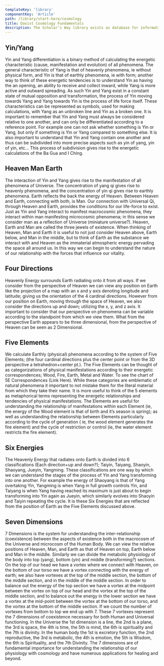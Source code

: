```yaml
---
templateKey: 'library'
componentKey: 'Article'
path: /library/start-here/cosmology
title: Daoist Cosmology Fundamentals
description: The Scholar’s Way library exists as database for information on our perspective and practice of medicinal, martial, and meditative arts (sciences); rooted in traditional wisdom and made accessible for contemporary students.
---
```


<!-- ### Welcome message will be here in html markup  -->

<h2 id="yin-yang">Yin/Yang</h2>

<div>Yin and Yang differentiation is a binary method of calculating the energetic characteristic (cause, manifestation and evolution) of all phenomena. The general characteristic of Yang is that of heavenly phenomena, ie without physical form, and Yin is that of earthly phenomena, ie with form; another way to think of these energetic tendencies is to understand Yin as having the an opening, an ability to receive and collect inward, while Yang is more active and outward spreading. As such Yin and Yang exist in a constant state of mutual opposition and transformation, the process of Yin moving towards Yang and Yang towards Yin is the process of life force itself. These characteristics can be represented as symbols, used for making calculations, with Yang as an unbroken line and Yin as a broken one. It is important to remember that Yin and Yang must always be considered relative to one another, and can only be differentiated according to a reference point. For example one can not ask whether something is Yin or Yang, but only if something is Yin or Yang compared to something else. It is also important to understand that Yin and Yang contain one another and thus can be subdivided into more precise aspects such as yin of yang, yin of yin, etc… This process of subdivision gives rise to the energetic calculations of the Ba Gua and I Ching.</div>

<h2 id='heaven-man-earth'>Heaven Man Earth</h2>

<div>The interaction of Yin and Yang gives rise to the manifestation of all phenomena of Universe. The concentration of yang qi gives rise to heavenly phenomena, and the concentration of yin qi gives rise to earthly phenomena. Earth reflects the back the energy of Heaven. Between Heaven and Earth, connecting with both, is Man. Our connection with Universal Qi, through Heaven and Earth, provides the conditions for our life-force to exist. Just as Yin and Yang interact to manifest macrocosmic phenomena, they interact within man manifesting microcosmic phenomena; in this sense we consider man as a reflection of Universe (miniature universe?). Heaven, Earth and Man are called the three jewels of existence. When thinking of Heaven, Man and Earth it is useful to not just consider Heaven above, Earth below, and Man in the middle, but to think of Earth as the substance we interact with and Heaven as the immaterial atmospheric energy pervading the space all around us. In this way we can begin to understand the nature of our relationship with the forces that influence our vitality.</div>

<h2 id='four-directions'>Four Directions</h2>

<div>Heavenly Energy surrounds Earth radiating onto it from all ways. If we consider from the perspective of Heaven we can view any position on Earth like the projection of a map with an x and y axis denoting longitude and latitude; giving us the orientation of the 4 cardinal directions. However from our position on Earth, moving through the space of Heaven, we also consider the directions up and down; utilizing the x, y, and z axis. It important to consider that our perspective on phenomena can be variable according to the standpoint from which we view them. What from the perspective Earth appears to be three dimensional, from the perspective of Heaven can be seen as 2 Dimensional.</div>

<h2 id=''>Five Elements</h2>

<div id="five-elements">We calculate Earthly (physical) phenomena according to the system of Five Elements; (the four cardinal directions plus the center point or from the 3D perspective a tetrahedron+center pt.). The Five Elements can be thought of as categorizations of physical manifestations according to their energetic correspondences; Wood, Fire, Earth, Metal and Water. To see the chart of 5E Correspondences (Link Here). While these categories are emblematic of natural phenomena it important to not mistake them for the literal material from which they take their name. It is more useful to think of the 5 elements as metaphorical terms representing the energetic relationships and tendencies of physical manifestations. The Elements are useful for understanding the relationship of manifestations within each Element (ie, the energy of the Wood element is that of birth and it’s season is spring); as well as understanding the relationship between Elements particularly according to the cycle of generation ( ie, the wood element generates the fire element) and the cycle of restriction or control (ie, the water element restricts the fire element).</div>

<h2 id='six-energies'>Six Energies</h2>

<div>The Heavenly Energy that radiates onto Earth is divided into 6 classifications (Each direction+up and down?); Taiyin, Taiyang, Shaoyin, Shaoyang, Jueyin, Yangming. These classifications are one way by which we can understand the stages of the process of Yin and Yang transforming into one another. For example the energy of Shaoyang is that of Yang overtaking Yin, Yangming is when Yang in full growth controls Yin, and Taiyang is when Yang having reached its maximum is just about to begin transforming into Yin again as Jueyin, which similarly evolves into Shaoyin and Taiyin repeating the cycle. It is these Six Energies that are reflected from the position of Earth as the Five Elements discussed above.</div>

<h2 id='seven-dimensions'>Seven Dimensions</h2>

<div> 7 Dimensions is the system for understanding the inter-relationship (coexistence) between the aspects of existence both in the macrocosm of the Universe and microcosm of the Human Body. We can view the relative positions of Heaven, Man, and Earth as that of Heaven on top, Earth below and Man in the middle. Similarly we can divide the metabolic physiology of the body into top (yang), bottom (yin) and middle (transforming?) sections. On the top of our head we have a vortex where we connect with Heaven, on the bottom of our torso we have a vortex connecting with the energy of earth; we also have vortexes at the top of the middle section, the bottom of the middle section, and in the middle of the middle section. In order to balance out the energy of the top section we have a vortex at the midpoint between the vortex on top of our head and the vortex at the top of the middle section, and to balance out the energy in the lower section we have a vortex at the mid-point between the vortex at the bottom of our torso, and the vortex at the bottom of the middle section. If we count the number of vortexes from bottom to top we end up with 7. These 7 vortexes represent the 7 dimensions of coexistence necessary for both Human and Universal functioning. In the Universe the 1st dimension is a line, the 2nd is a plane, the 3rd is space, the 4th is time, the 5th is mind, the 6th is spirituality and the 7th is divinity. In the human body the 1st is excretory function, the 2nd reproductive, the 3rd is metabolic, the 4th is emotion, the 5th is Wisdom, the 6th is Spirituality, and the 7th Divinity. The 7 dimensions are of fundamental importance for understanding the relationship of our physiology with cosmology and have numerous applications for healing and beyond.</div>

